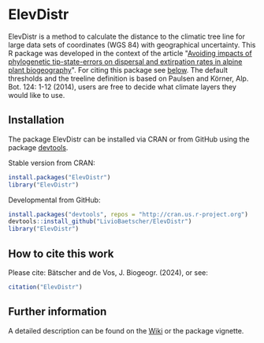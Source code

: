 # ElevDistr

ElevDistr is a method to calculate the distance to the climatic tree
line for large data sets of coordinates (WGS 84) with geographical
uncertainty. This R package was developed in the context of the article
"[Avoiding impacts of phylogenetic tip-state-errors on dispersal and extirpation rates in alpine plant biogeography](https://doi.org/10.1111/jbi.14811)".
For citing this package see [below](#how-to-cite-this-work).
The default thresholds and the treeline definition is based
on Paulsen and Körner, Alp. Bot. 124: 1-12 (2014), users are free to
decide what climate layers they would like to use.

## Installation

The package ElevDistr can be installed via CRAN or from GitHub using the package [devtools](https://CRAN.R-project.org/package=devtools).  

Stable version from CRAN:
``` r
install.packages("ElevDistr")
library("ElevDistr")
```
Developmental from GitHub:
``` r
install.packages("devtools", repos = "http://cran.us.r-project.org")
devtools::install_github("LivioBaetscher/ElevDistr")
library("ElevDistr")
```

## How to cite this work

Please cite: Bätscher and de Vos, J. Biogeogr. (2024), or see:
``` r
citation("ElevDistr")
```

## Further information

A detailed description can be found on the [Wiki](https://github.com/LivioBaetscher/ElevDistr/wiki) or the package vignette.
